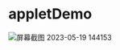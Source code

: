 # appletDemo
![屏幕截图 2023-05-19 144153](https://github.com/bobian29c6e/appletDemo/assets/70415754/18ba7980-d8a7-488d-a498-95508339ee5e)
